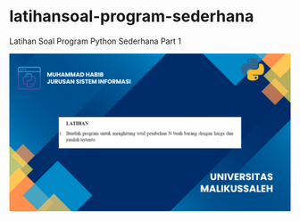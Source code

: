 # latihansoal-program-sederhana
Latihan Soal Program Python Sederhana
Part 1

![alt text](https://github.com/HabibMuhammad25/latihansoal-program-sederhana/blob/main/1.png?raw=true)


